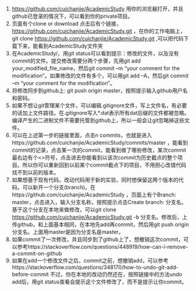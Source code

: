 
1.	https://github.com/cuichanjie/AcademicStudy  用你的浏览器打开，并且github已登录的情况下，可以看到你的private项目。
2.	页面有个clone or download 点击后有个链接，https://github.com/cuichanjie/AcademicStudy.git ，在你的工作电脑上，git clone https://github.com/cuichanjie/AcademicStudy.git ,可以把代码下载下来，能看到AcademicStudy文件夹
3.	在AcademicStudy/，用git status可以看到提示：修改的文件，以及没有commit的文件。提交修改需要分两个步骤，先用git add your_modified_file_name，然后git commit –m “your comment for the modification”。如果修改的文件有多个，可以用git add –A，然后git commit –m “your comment for the modification”。
4.	将修改同步到github上: git push origin master，按照提示输入github用户名和密码。
5.	如果不想让git管理某个文件，可以编辑.gitignore文件，写上文件名，有必要的话加上文件路径。在.gitignore写入*.dat表示所有dat后缀的文件都被忽略。编译产生的二进制文件不需要托管到github上，所以一般会让git忽略掉这些文件。
6.	可以在上述第一步的链接里面，点击n commits，也就是进入https://github.com/cuichanjie/AcademicStudy/commits/master ，能看到commit的记录，点击某一次的commit，能看到做了哪些修改，某次commit最右边有个<>符号，点击进去你能看到以该次commit为历史截点的整个项目。所以你可以重新回到以前某个commit截点下的项目，不用担心改错代码找不到以前的版本。
7.	如果想基于现有代码，改动代码用于新的实验，同时想保留这两个版本的代码，可以新开一个分支(branch)。在https://github.com/cuichanjie/AcademicStudy ，页面上有个Branch: master，点击进入，输入分支名称，按照提示点击Create branch: 分支名。基于这个分支在本地来做修改，可以git clone https://github.com/cuichanjie/AcademicStudy.git -b 分支名。修改后，上传github，和上面基本相同，在本地先add再commit，然后用git push origin 分支名。上面用master是因为分支名是master。
8.	如果commit了一次修改，并且同步到了github上了，想撤销这次commit，可以参考https://stackoverflow.com/questions/448919/how-can-i-remove-a-commit-on-github
9.	如果在add一个修改文件之后，commit之前，想撤销add，可以参考https://stackoverflow.com/questions/348170/how-to-undo-git-add-before-commit
不过，你在本地的改动仍然还在，按照链接中的方法undo add后，用git status查看会提示这个文件修改了，而不是提示让你commit。

